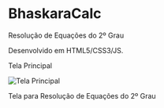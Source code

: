 # BhaskaraCalc
 Resolução de Equações do 2º Grau

<p>Desenvolvido em HTML5/CSS3/JS.</p>

<p>Tela Principal</p>
<img src = "https://ibb.co/MpfC9RZ/principal.png" alt="Tela Principal">

<p>Tela para Resolução de Equações do 2º Grau</p>